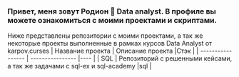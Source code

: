 ### Привет, меня зовут Родион 👋 Data analyst. В профиле вы можете ознакомиться с моими проектами и скриптами.
Ниже представлены репозитории с моими проектами, а так же некоторые проекты выполненные в рамках курсов Data Analyst от karpov.curses
| Название проекта  | Описание проекта |Стэк |
| ----------------- | ---------------- |---- |
| SQL  | Репозиторий с решенными кейсами, а так же задачами с sql-ex и sql-academy  |sql  |

